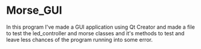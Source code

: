 # Morse_GUI  
In this program I've made a GUI application using Qt Creator and made a file to test the led_controller and morse classes and it's methods to test and leave less chances of the program running into some error.
